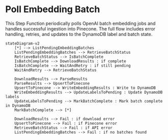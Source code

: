 # Poll Embedding Batch

This Step Function periodically polls OpenAI batch embedding jobs and handles successful ingestion into Pinecone. The full flow includes error handling, retries, and updates to the DynamoDB label and batch state.

```mermaid
stateDiagram-v2
    [*] --> ListPendingEmbeddingBatches
    ListPendingEmbeddingBatches --> RetrieveBatchStatus
    RetrieveBatchStatus --> IsBatchComplete
    IsBatchComplete --> DownloadResults : if complete
    IsBatchComplete --> WaitAndRetry : if still pending
    WaitAndRetry --> RetrieveBatchStatus

    DownloadResults --> ParseResults
    ParseResults --> UpsertToPinecone
    UpsertToPinecone --> WriteEmbeddingResults : Write to DynamoDB
    WriteEmbeddingResults --> UpdateLabelsToPending : Update DynamoDB labels
    UpdateLabelsToPending --> MarkBatchComplete : Mark batch complete in DynamoDB
    MarkBatchComplete --> [*]

    DownloadResults --> Fail : if download error
    UpsertToPinecone --> Fail : if Pinecone error
    RetrieveBatchStatus --> Fail : if API error
    ListPendingEmbeddingBatches --> Fail : if no batches found
```
